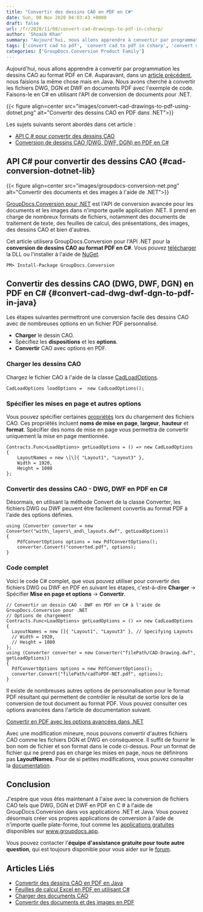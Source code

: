 ```yaml
---
title: "Convertir des dessins CAO en PDF en C#"
date: Sun, 08 Nov 2020 04:03:43 +0000
draft: false
url: /fr/2020/11/08/convert-cad-drawings-to-pdf-in-csharp/
author: 'Shoaib Khan'
summary: "Aujourd'hui, nous allons apprendre à convertir par programmation les dessins CAO au format PDF en C#. Auparavant, dans un [article précédent][1], nous faisions la même chose mais en Java. Nous avons cherché à convertir les fichiers DWG, DGN et DWF en document PDF avec l'exemple de code. Faisons-le en C# en utilisant l'API de conversion de documents pour .NET."
tags: ['convert cad to pdf', 'convert cad to pdf in csharp', 'convert dgn to pdf in csharp', 'convert dwf to pdf in csharp', 'convert dwg to pdf in csharp']
categories: ['GroupDocs.Conversion Product Family']
---
```


Aujourd'hui, nous allons apprendre à convertir par programmation les dessins CAO au format PDF en C#. Auparavant, dans un [article précédent][2], nous faisions la même chose mais en Java. Nous avons cherché à convertir les fichiers DWG, DGN et DWF en documents PDF avec l'exemple de code. Faisons-le en C# en utilisant l'API de conversion de documents pour .NET.



{{< figure align=center src="images/convert-cad-drawings-to-pdf-using-dotnet.png" alt="Convertir des dessins CAO en PDF dans .NET">}}


Les sujets suivants seront abordés dans cet article :

* [API C # pour convertir des dessins CAO][3]
* [Conversion de dessins CAO (DWG, DWF, DGN) en PDF en C#][4]

## API C# pour convertir des dessins CAO {#cad-conversion-dotnet-lib}



{{< figure align=center src="images/groupdocs-conversion-net.png" alt="Convertir des documents et des images à l'aide de .NET">}}


[GroupDocs.Conversion pour .NET][5] est l'API de conversion avancée pour les documents et les images dans n'importe quelle application .NET. Il prend en charge de nombreux formats de fichiers, notamment des documents de traitement de texte, des feuilles de calcul, des présentations, des images, des dessins CAO et bien d'autres.

Cet article utilisera GroupDocs.Conversion pour l'API .NET pour la **conversion de dessins CAO au format PDF en C#**. Vous pouvez [télécharger][6] la DLL ou l'installer à l'aide de [NuGet][7].

```
PM> Install-Package GroupDocs.Conversion
```

## Convertir des dessins CAO (DWG, DWF, DGN) en PDF en C# {#convert-cad-dwg-dwf-dgn-to-pdf-in-java}

Les étapes suivantes permettront une conversion facile des dessins CAO avec de nombreuses options en un fichier PDF personnalisé.

* **Charger** le dessin CAO.
* Spécifiez les **dispositions** et les **options**.
* **Convertir** CAO avec options en PDF.

### Charger les dessins CAO

Chargez le fichier CAO à l'aide de la classe [CadLoadOptions][8].

```
CadLoadOptions loadOptions =  new CadLoadOptions();
```

### Spécifier les mises en page et autres options

Vous pouvez spécifier certaines [propriétés][9] lors du chargement des fichiers CAO. Ces propriétés incluent **noms de mise en page**, **largeur**, **hauteur** et **format**. Spécifier des noms de mise en page vous permettra de convertir uniquement la mise en page mentionnée.

```
Contracts.Func<LoadOptions> getLoadOptions = () => new CadLoadOptions
{
    LayoutNames = new \[\]{ "Layout1", "Layout3" },
    Width = 1920,
    Height = 1080
};
```

### Convertir des dessins CAO - DWG, DWF en PDF en C#

Désormais, en utilisant la méthode Convert de la classe Converter, les fichiers DWG ou DWF peuvent être facilement convertis au format PDF à l'aide des options définies.

```
using (Converter converter = new Converter("with\_layers\_and\_layouts.dwf", getLoadOptions))
{
    PdfConvertOptions options = new PdfConvertOptions();
    converter.Convert("converted.pdf", options);
}
```

### Code complet

Voici le code C# complet, que vous pouvez utiliser pour convertir des fichiers DWG ou DWF en PDF en suivant les étapes, c'est-à-dire **Charger** -> Spécifier **Mise en page et options** -> **Convertir**.

```
// Convertir un dessin CAO - DWF en PDF en C# à l'aide de GroupDocs.Conversion pour .NET
// Options de chargement
Contracts.Func<LoadOptions> getLoadOptions = () => new CadLoadOptions
{
  LayoutNames = new []{ "Layout1", "Layout3" }, // Specifying Layouts
  // Width = 1920,
  // Height = 1080
};
using (Converter converter = new Converter("filePath/CAD-Drawing.dwf", getLoadOptions))
{
  PdfConvertOptions options = new PdfConvertOptions();
  converter.Convert("filePath/cadToPDF-NET.pdf", options);
}
```

Il existe de nombreuses autres options de personnalisation pour le format PDF résultant qui permettent de contrôler le résultat de sortie lors de la conversion de tout document au format PDF. Vous pouvez consulter ces options avancées dans l'article de documentation suivant.

[Convertir en PDF avec les options avancées dans .NET][10]

Avec une modification mineure, nous pouvons convertir d'autres fichiers CAO comme les fichiers DGN et DWG en conséquence. Il suffit de fournir le bon nom de fichier et son format dans le code ci-dessus. Pour un format de fichier qui ne prend pas en charge les mises en page, nous ne définirons pas **LayoutNames**. Pour de si petites modifications, vous pouvez consulter la [documentation][11].

## Conclusion

J'espère que vous êtes maintenant à l'aise avec la conversion de fichiers CAO tels que DWG, DGN et DWF en PDF en C # à l'aide de GroupDocs.Conversion dans vos applications .NET et Java. Vous pouvez désormais créer vos propres applications de conversion à l'aide de n'importe quelle plate-forme, tout comme les [applications gratuites][12] disponibles sur www.groupdocs.app.

Vous pouvez contacter l'**équipe d'assistance gratuite pour toute autre question**, qui est toujours disponible pour vous aider sur le [forum][13].

## Articles Liés

* [Convertir des dessins CAO en PDF en Java][14]
* [Feuilles de calcul Excel en PDF en utilisant C#][15]
* [Charger des documents CAO][16]
* [Convertir des documents et des images en PDF][17]







[1]: https://blog.groupdocs.com/2020/10/31/convert-cad-drawings-to-pdf-in-java/
[2]: https://blog.groupdocs.com/2020/10/31/convert-cad-drawings-to-pdf-in-java/
[3]: #cad-conversion-java-lib
[4]: #convert-cad-dwg-dwf-dgn-to-pdf-in-java
[5]: https://products.groupdocs.com/conversion/net
[6]: https://downloads.groupdocs.com/conversion/net
[7]: https://www.nuget.org/packages/groupdocs.conversion
[8]: https://apireference.groupdocs.com/java/conversion/com.groupdocs.conversion.options.load/CadLoadOptions
[9]: https://apireference.groupdocs.com/conversion/net/groupdocs.conversion.options.load/cadloadoptions/properties/index
[10]: https://docs.groupdocs.com/conversion/net/convert-to-pdf-with-advanced-options/
[11]: https://docs.groupdocs.com/conversion/net/
[12]: https://products.groupdocs.app/conversion/total
[13]: https://forum.groupdocs.com/c/conversion
[14]: https://blog.groupdocs.com/2020/10/31/convert-cad-drawings-to-pdf-in-java/
[15]: https://blog.groupdocs.com/2021/11/14/convert-excel-spreadsheets-to-pdf-using-csharp/
[16]: https://docs.groupdocs.com/conversion/net/load-cad-document-with-options/
[17]: https://docs.groupdocs.com/conversion/net/convert/pdf/


